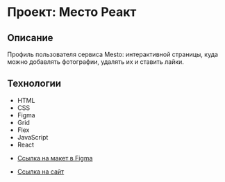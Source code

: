 # Проект: Место Реакт

## Описание

Профиль пользователя сервиса Mesto: интерактивной страницы, куда можно добавлять фотографии, удалять их и ставить лайки.

## Технологии

- HTML
- CSS
- Figma
- Grid
- Flex
- JavaScript
- React

* [Ссылка на макет в Figma](https://www.figma.com/file/2cn9N9jSkmxD84oJik7xL7/JavaScript.-Sprint-4?node-id=0%3A1)

* [Ссылка на сайт](https://sh-dari.github.io/mesto/)
